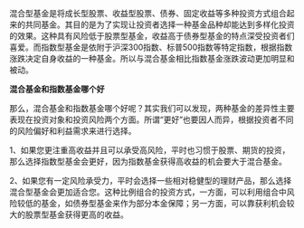 混合型基金是将成长型股票、收益型股票、债券、固定收益等多种投资方式组合起来的共同基金。其目的是为了实现让投资者选择一种基金品种却能达到多样化投资的效果。这种具有风险低于股票型基金，收益高于债券型基金的特点深受投资者们喜爱。而指数型基金是依附于沪深300指数、标普500指数等特定指数，根据指数涨跌决定自身收益的一种基金。所以与混合基金相比指数基金涨跌波动更加明显和被动。

**混合基金和指数基金哪个好**

那么，混合基金和指数基金哪个好呢？其实我们可以发现，两种基金的差异性主要表现在投资对象和投资风险两个方面。所谓“更好”也要因人而异，根据投资者不同的风险偏好和利益需求来进行选择。

1、如果您更注重高收益并且可以承受高风险，平时也习惯于股票、期货的投资，那么选择指数型基金会更好，因为指数基金获得高收益的机会要大于混合基金。

2、如果您有一定风险承受力，平时会选择一些相对稳健型的理财产品，那么选择混合型基金会更加适合您。这种比例组合的投资方式，一方面，可以利用组合中风险较低的基金，如债券型基金来作为部分本金保障；另一方面，可以靠获利机会较大的股票型基金获得更高的收益。

 